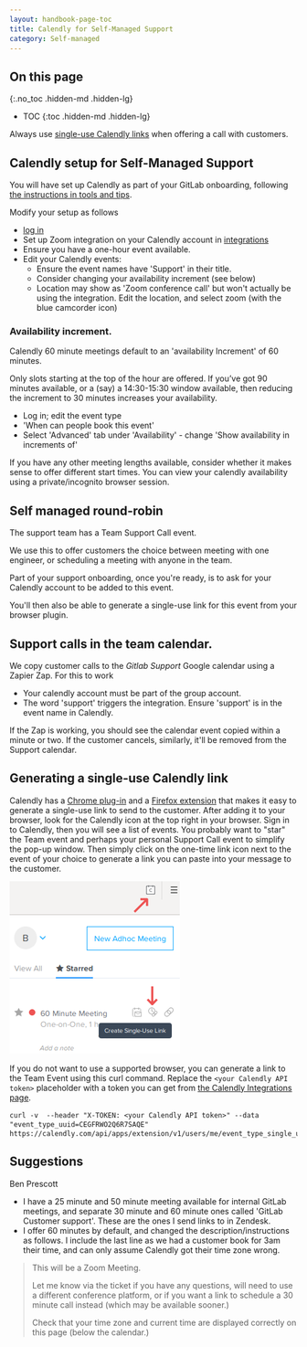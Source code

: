 ```yaml
---
layout: handbook-page-toc
title: Calendly for Self-Managed Support
category: Self-managed
---
```


## On this page
{:.no_toc .hidden-md .hidden-lg}

- TOC
{:toc .hidden-md .hidden-lg}

Always use [single-use Calendly links](#generating-a-single-use-calendly-link) when offering a call with customers.

## Calendly setup for Self-Managed Support

You will have set up Calendly as part of your GitLab onboarding, following [the instructions in tools and tips](https://about.gitlab.com/handbook/tools-and-tips/#calendly).

Modify your setup as follows

* [log in](https://calendly.com/login)
* Set up Zoom integration on your Calendly account in [integrations](https://calendly.com/integrations)
* Ensure you have a one-hour event available.
* Edit your Calendly events:
  * Ensure the event names have 'Support' in their title.
  * Consider changing your availability increment (see below)
  * Location may show as 'Zoom conference call' but won't actually be using the integration. Edit the location, and select zoom (with the blue camcorder icon)

### Availability increment. 

Calendly 60 minute meetings default to an 'availability Increment' of 60 minutes.

Only slots starting at the top of the hour are offered. If you’ve got 90 minutes available,
or a (say) a 14:30-15:30 window available, then reducing the increment to 30 minutes increases your availability.

* Log in;  edit the event type
* 'When can people book this event'
* Select 'Advanced' tab under 'Availability' - change 'Show availability in increments of'

If you have any other meeting lengths available, consider whether it makes sense to offer different start times.
You can view your calendly availability using a private/incognito browser session.

## Self managed round-robin

The support team has a Team Support Call event.

We use this to offer customers the choice between meeting with one engineer, or scheduling a meeting with anyone in the team.

Part of your support onboarding, once you're ready, is to ask for your Calendly account to be added to this event.

You'll then also be able to generate a single-use link for this event from your browser plugin.

## Support calls in the team calendar.

We copy customer calls to the *Gitlab Support* Google calendar using a Zapier Zap. For this to work

* Your calendly account must be part of the group account.
* The word 'support' triggers the integration. Ensure 'support' is in the event name in Calendly.

If the Zap is working, you should see the calendar event copied within a minute or two. If the customer cancels, similarly, it'll be removed from the Support calendar.

## Generating a single-use Calendly link

Calendly has a
[Chrome plug-in](https://chrome.google.com/webstore/detail/calendly-meeting-scheduli/cbhilkcodigmigfbnphipnnmamjfkipp)
and a [Firefox extension](https://addons.mozilla.org/en-US/firefox/addon/calendly-meeting-scheduling/)
that makes it easy to generate a single-use link to send to the customer. After adding it to your browser, look for
the Calendly icon at the top right in your browser. Sign in to Calendly, then you will see a list of events. You
probably want to "star" the Team event and perhaps your personal Support Call event to simplify the pop-up window.
Then simply click on the one-time link icon next to the event of your choice to generate a link you can paste into
your message to the customer.

![Browser plug-in](assets/calendly.png)

If you do not want to use a supported browser, you can generate a link to the Team Event using this curl command. Replace the
`<your Calendly API token>` placeholder with a token you can get
from [the Calendly Integrations page](https://calendly.com/integrations).

```
curl -v  --header "X-TOKEN: <your Calendly API token>" --data "event_type_uuid=CEGFRWO2Q6R7SAQE" https://calendly.com/api/apps/extension/v1/users/me/event_type_single_use_links
```

## Suggestions

Ben Prescott

* I have a 25 minute and 50 minute meeting available for internal GitLab meetings, and separate 30 minute and 60 minute ones called 'GitLab Customer support'. These are the ones I send links to in Zendesk.
* I offer 60 minutes by default, and changed the description/instructions as follows. I include the last line as we had a customer book for 3am their time, and can only assume Calendly got their time zone wrong.

> This will be a Zoom Meeting.
>
> Let me know via the ticket if you have any questions, will need to use a different conference platform, or if you want a link to schedule a 30 minute call instead (which may be available sooner.)
>
> Check that your time zone and current time are displayed correctly on this page (below the calendar.)


